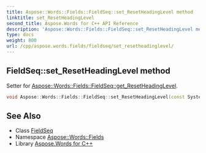 ```yaml
---
title: Aspose::Words::Fields::FieldSeq::set_ResetHeadingLevel method
linktitle: set_ResetHeadingLevel
second_title: Aspose.Words for C++ API Reference
description: 'Aspose::Words::Fields::FieldSeq::set_ResetHeadingLevel method. Setter for Aspose::Words::Fields::FieldSeq::get_ResetHeadingLevel in C++.'
type: docs
weight: 800
url: /cpp/aspose.words.fields/fieldseq/set_resetheadinglevel/
---
```

## FieldSeq::set_ResetHeadingLevel method


Setter for [Aspose::Words::Fields::FieldSeq::get_ResetHeadingLevel](../get_resetheadinglevel/).

```cpp
void Aspose::Words::Fields::FieldSeq::set_ResetHeadingLevel(const System::String &value)
```

## See Also

* Class [FieldSeq](../)
* Namespace [Aspose::Words::Fields](../../)
* Library [Aspose.Words for C++](../../../)
